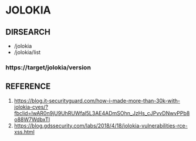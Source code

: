 # JOLOKIA

## DIRSEARCH

- /jolokia
- /jolokia/list

### https://target/jolokia/version

## REFERENCE
1. https://blog.it-securityguard.com/how-i-made-more-than-30k-with-jolokia-cves/?fbclid=IwAR0n9jU9UhRUWfal5L3AE4ADmSOhn_JzHs_cJPvvDNwvPPb8o88W7WdbxTI
2. https://blog.gdssecurity.com/labs/2018/4/18/jolokia-vulnerabilities-rce-xss.html
